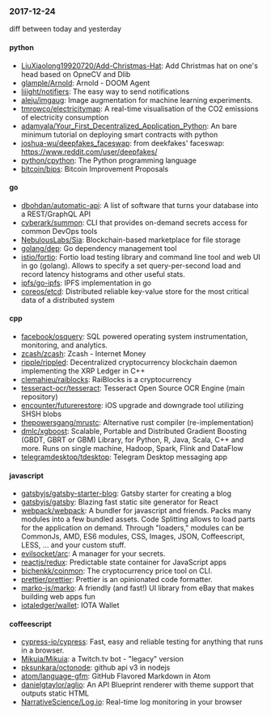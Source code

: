 ### 2017-12-24
diff between today and yesterday

#### python
* [LiuXiaolong19920720/Add-Christmas-Hat](https://github.com/LiuXiaolong19920720/Add-Christmas-Hat): Add Christmas hat on one's head based on OpneCV and Dlib
* [glample/Arnold](https://github.com/glample/Arnold): Arnold - DOOM Agent
* [liiight/notifiers](https://github.com/liiight/notifiers): The easy way to send notifications
* [aleju/imgaug](https://github.com/aleju/imgaug): Image augmentation for machine learning experiments.
* [tmrowco/electricitymap](https://github.com/tmrowco/electricitymap): A real-time visualisation of the CO2 emissions of electricity consumption
* [adamyala/Your_First_Decentralized_Application_Python](https://github.com/adamyala/Your_First_Decentralized_Application_Python): An bare minimum tutorial on deploying smart contracts with python
* [joshua-wu/deepfakes_faceswap](https://github.com/joshua-wu/deepfakes_faceswap): from deekfakes' faceswap: https://www.reddit.com/user/deepfakes/
* [python/cpython](https://github.com/python/cpython): The Python programming language
* [bitcoin/bips](https://github.com/bitcoin/bips): Bitcoin Improvement Proposals

#### go
* [dbohdan/automatic-api](https://github.com/dbohdan/automatic-api): A list of software that turns your database into a REST/GraphQL API
* [cyberark/summon](https://github.com/cyberark/summon): CLI that provides on-demand secrets access for common DevOps tools
* [NebulousLabs/Sia](https://github.com/NebulousLabs/Sia): Blockchain-based marketplace for file storage
* [golang/dep](https://github.com/golang/dep): Go dependency management tool
* [istio/fortio](https://github.com/istio/fortio): Fortio load testing library and command line tool and web UI in go (golang). Allows to specify a set query-per-second load and record latency histograms and other useful stats.
* [ipfs/go-ipfs](https://github.com/ipfs/go-ipfs): IPFS implementation in go
* [coreos/etcd](https://github.com/coreos/etcd): Distributed reliable key-value store for the most critical data of a distributed system

#### cpp
* [facebook/osquery](https://github.com/facebook/osquery): SQL powered operating system instrumentation, monitoring, and analytics.
* [zcash/zcash](https://github.com/zcash/zcash): Zcash - Internet Money
* [ripple/rippled](https://github.com/ripple/rippled): Decentralized cryptocurrency blockchain daemon implementing the XRP Ledger in C++
* [clemahieu/raiblocks](https://github.com/clemahieu/raiblocks): RaiBlocks is a cryptocurrency
* [tesseract-ocr/tesseract](https://github.com/tesseract-ocr/tesseract): Tesseract Open Source OCR Engine (main repository)
* [encounter/futurerestore](https://github.com/encounter/futurerestore): iOS upgrade and downgrade tool utilizing SHSH blobs
* [thepowersgang/mrustc](https://github.com/thepowersgang/mrustc): Alternative rust compiler (re-implementation)
* [dmlc/xgboost](https://github.com/dmlc/xgboost): Scalable, Portable and Distributed Gradient Boosting (GBDT, GBRT or GBM) Library, for Python, R, Java, Scala, C++ and more. Runs on single machine, Hadoop, Spark, Flink and DataFlow
* [telegramdesktop/tdesktop](https://github.com/telegramdesktop/tdesktop): Telegram Desktop messaging app

#### javascript
* [gatsbyjs/gatsby-starter-blog](https://github.com/gatsbyjs/gatsby-starter-blog): Gatsby starter for creating a blog
* [gatsbyjs/gatsby](https://github.com/gatsbyjs/gatsby):  Blazing fast static site generator for React
* [webpack/webpack](https://github.com/webpack/webpack): A bundler for javascript and friends. Packs many modules into a few bundled assets. Code Splitting allows to load parts for the application on demand. Through "loaders," modules can be CommonJs, AMD, ES6 modules, CSS, Images, JSON, Coffeescript, LESS, ... and your custom stuff.
* [evilsocket/arc](https://github.com/evilsocket/arc): A manager for your secrets.
* [reactjs/redux](https://github.com/reactjs/redux): Predictable state container for JavaScript apps
* [bichenkk/coinmon](https://github.com/bichenkk/coinmon):  The cryptocurrency price tool on CLI. 
* [prettier/prettier](https://github.com/prettier/prettier): Prettier is an opinionated code formatter.
* [marko-js/marko](https://github.com/marko-js/marko): A friendly (and fast!) UI library from eBay that makes building web apps fun
* [iotaledger/wallet](https://github.com/iotaledger/wallet): IOTA Wallet

#### coffeescript
* [cypress-io/cypress](https://github.com/cypress-io/cypress): Fast, easy and reliable testing for anything that runs in a browser.
* [Mikuia/Mikuia](https://github.com/Mikuia/Mikuia): a Twitch.tv bot - "legacy" version
* [pksunkara/octonode](https://github.com/pksunkara/octonode): github api v3 in nodejs
* [atom/language-gfm](https://github.com/atom/language-gfm): GitHub Flavored Markdown in Atom
* [danielgtaylor/aglio](https://github.com/danielgtaylor/aglio): An API Blueprint renderer with theme support that outputs static HTML
* [NarrativeScience/Log.io](https://github.com/NarrativeScience/Log.io): Real-time log monitoring in your browser
